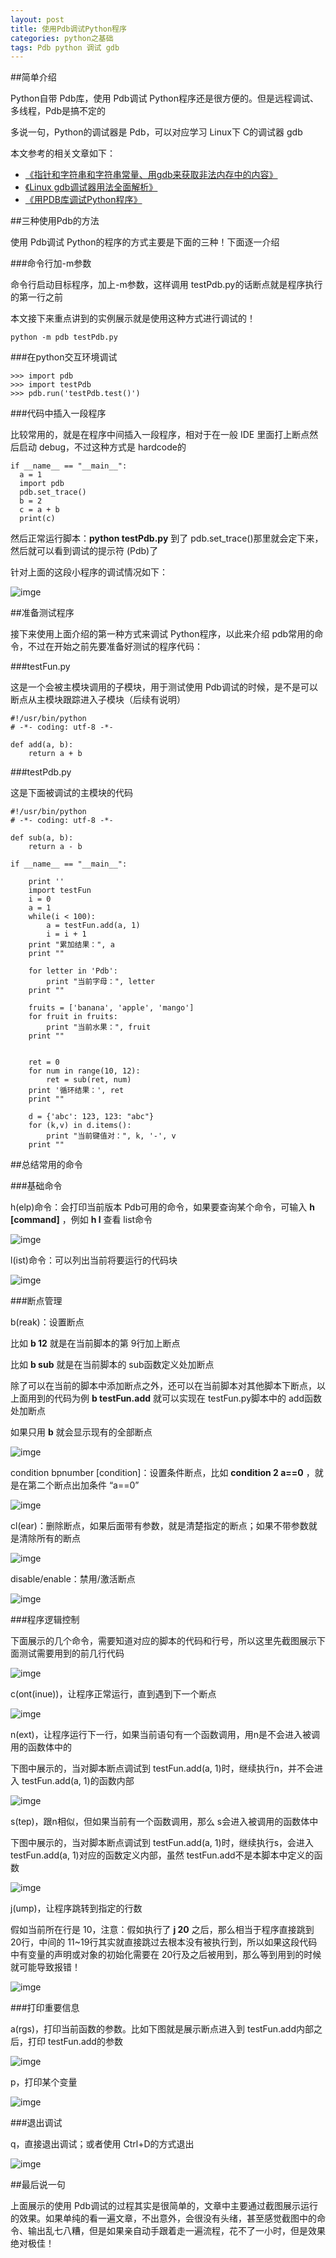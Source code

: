 ```yaml
---
layout: post
title: 使用Pdb调试Python程序
categories: python之基础
tags: Pdb python 调试 gdb
---
```


##简单介绍

Python自带 Pdb库，使用 Pdb调试 Python程序还是很方便的。但是远程调试、多线程，Pdb是搞不定的

多说一句，Python的调试器是 Pdb，可以对应学习 Linux下 C的调试器 gdb

本文参考的相关文章如下：

* [《指针和字符串和字符串常量、用gdb来获取非法内存中的内容》](http://www.xumenger.com/pointer-string-const-gdb/)
* [《Linux gdb调试器用法全面解析》](http://www.xumenger.com/linux-gdb-debug/)
* [《用PDB库调试Python程序》](http://www.cnblogs.com/dkblog/archive/2010/12/07/1980682.html)

##三种使用Pdb的方法

使用 Pdb调试 Python的程序的方式主要是下面的三种！下面逐一介绍

###命令行加-m参数

命令行启动目标程序，加上-m参数，这样调用 testPdb.py的话断点就是程序执行的第一行之前

本文接下来重点讲到的实例展示就是使用这种方式进行调试的！

```
python -m pdb testPdb.py
```

###在python交互环境调试

```
>>> import pdb
>>> import testPdb
>>> pdb.run('testPdb.test()')
```

###代码中插入一段程序

比较常用的，就是在程序中间插入一段程序，相对于在一般 IDE 里面打上断点然后启动 debug，不过这种方式是 hardcode的

```
if __name__ == "__main__":
  a = 1
  import pdb
  pdb.set_trace()
  b = 2
  c = a + b
  print(c)
```

然后正常运行脚本：**python testPdb.py** 到了 pdb.set_trace()那里就会定下来，然后就可以看到调试的提示符 (Pdb)了

针对上面的这段小程序的调试情况如下：

![imge](../media/image/2016-08-17/01.png)

##准备测试程序

接下来使用上面介绍的第一种方式来调试 Python程序，以此来介绍 pdb常用的命令，不过在开始之前先要准备好测试的程序代码：

###testFun.py

这是一个会被主模块调用的子模块，用于测试使用 Pdb调试的时候，是不是可以断点从主模块跟踪进入子模块（后续有说明）

```
#!/usr/bin/python
# -*- coding: utf-8 -*-

def add(a, b):
    return a + b
```

###testPdb.py

这是下面被调试的主模块的代码

```
#!/usr/bin/python
# -*- coding: utf-8 -*-

def sub(a, b):
    return a - b

if __name__ == "__main__":

    print ''
    import testFun
    i = 0
    a = 1
    while(i < 100):
        a = testFun.add(a, 1)
        i = i + 1
    print "累加结果：", a
    print ""

    for letter in 'Pdb':
        print "当前字母：", letter
    print ""

    fruits = ['banana', 'apple', 'mango']
    for fruit in fruits:
        print "当前水果：", fruit
    print ""


    ret = 0
    for num in range(10, 12):
        ret = sub(ret, num)
    print '循环结果：', ret
    print ""

    d = {'abc': 123, 123: "abc"}
    for (k,v) in d.items():
        print "当前键值对：", k, '-', v
    print ""
```

##总结常用的命令

###基础命令

h(elp)命令：会打印当前版本 Pdb可用的命令，如果要查询某个命令，可输入 **h [command]** ，例如 **h l** 查看 list命令

![imge](../media/image/2016-08-17/02.png)

l(ist)命令：可以列出当前将要运行的代码块

![imge](../media/image/2016-08-17/03.png)

###断点管理

b(reak)：设置断点

比如 **b 12** 就是在当前脚本的第 9行加上断点

比如 **b sub** 就是在当前脚本的 sub函数定义处加断点

除了可以在当前的脚本中添加断点之外，还可以在当前脚本对其他脚本下断点，以上面用到的代码为例 **b testFun.add** 就可以实现在 testFun.py脚本中的 add函数处加断点

如果只用 **b** 就会显示现有的全部断点

![imge](../media/image/2016-08-17/04.png)

condition bpnumber [condition]：设置条件断点，比如 **condition 2 a==0** ，就是在第二个断点出加条件 “a==0”

![imge](../media/image/2016-08-17/05.png)

cl(ear)：删除断点，如果后面带有参数，就是清楚指定的断点；如果不带参数就是清除所有的断点

![imge](../media/image/2016-08-17/06.png)

disable/enable：禁用/激活断点

![imge](../media/image/2016-08-17/07.png)

###程序逻辑控制

下面展示的几个命令，需要知道对应的脚本的代码和行号，所以这里先截图展示下面测试需要用到的前几行代码

![imge](../media/image/2016-08-17/08.png)

c(ont(inue))，让程序正常运行，直到遇到下一个断点

![imge](../media/image/2016-08-17/09.png)

n(ext)，让程序运行下一行，如果当前语句有一个函数调用，用n是不会进入被调用的函数体中的

下图中展示的，当对脚本断点调试到 testFun.add(a, 1)时，继续执行n，并不会进入 testFun.add(a, 1)的函数内部

![imge](../media/image/2016-08-17/10.png)

s(tep)，跟n相似，但如果当前有一个函数调用，那么 s会进入被调用的函数体中

下图中展示的，当对脚本断点调试到 testFun.add(a, 1)时，继续执行s，会进入 testFun.add(a, 1)对应的函数定义内部，虽然 testFun.add不是本脚本中定义的函数

![imge](../media/image/2016-08-17/11.png)

j(ump)，让程序跳转到指定的行数

假如当前所在行是 10，注意：假如执行了 **j 20** 之后，那么相当于程序直接跳到 20行，中间的 11~19行其实就直接跳过去根本没有被执行到，所以如果这段代码中有变量的声明或对象的初始化需要在 20行及之后被用到，那么等到用到的时候就可能导致报错！

![imge](../media/image/2016-08-17/12.png)

###打印重要信息

a(rgs)，打印当前函数的参数。比如下图就是展示断点进入到 testFun.add内部之后，打印 testFun.add的参数

![imge](../media/image/2016-08-17/13.png)

p，打印某个变量

![imge](../media/image/2016-08-17/14.png)

###退出调试

q，直接退出调试；或者使用 Ctrl+D的方式退出

![imge](../media/image/2016-08-17/15.png)

##最后说一句

上面展示的使用 Pdb调试的过程其实是很简单的，文章中主要通过截图展示运行的效果。如果单纯的看一遍文章，不出意外，会很没有头绪，甚至感觉截图中的命令、输出乱七八糟，但是如果亲自动手跟着走一遍流程，花不了一小时，但是效果绝对极佳！